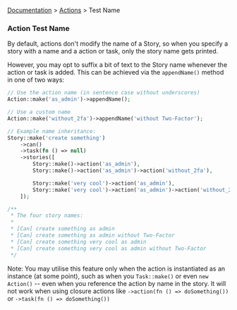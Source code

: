 [Documentation](/docs/documentation.md) > [Actions](/docs/actions.md) > Test Name

### Action Test Name

By default, actions don't modify the name of a Story, so when you specify a story with a name and a action or task, only the story name gets printed.

However, you may opt to suffix a bit of text to the Story name whenever the action or task is added. This can be achieved via the `appendName()` method in one of two ways:

```php
// Use the action name (in sentence case without underscores)
Action::make('as_admin')->appendName();

// Use a custom name
Action::make('without_2fa')->appendName('without Two-Factor');

// Example name inheritance:
Story::make('create something')
    ->can()
    ->task(fn () => null)
    ->stories([
        Story::make()->action('as_admin'),
        Story::make()->action('as_admin')->action('without_2fa'),

        Story::make('very cool')->action('as_admin'),
        Story::make('very cool')->action('as_admin')->action('without_2fa'),
    ]);

/**
 * The four story names:
 * 
 * [Can] create something as admin
 * [Can] create something as admin without Two-Factor
 * [Can] create something very cool as admin
 * [Can] create something very cool as admin without Two-Factor
 */
```

Note: You may utilise this feature only when the action is instantiated as an instance (at some point), such as when you `Task::make()` or even `new Action()` -- even when you reference the action by name in the story. It will not work when using closure actions like `->action(fn () => doSomething())` or `->task(fn () => doSomething())`